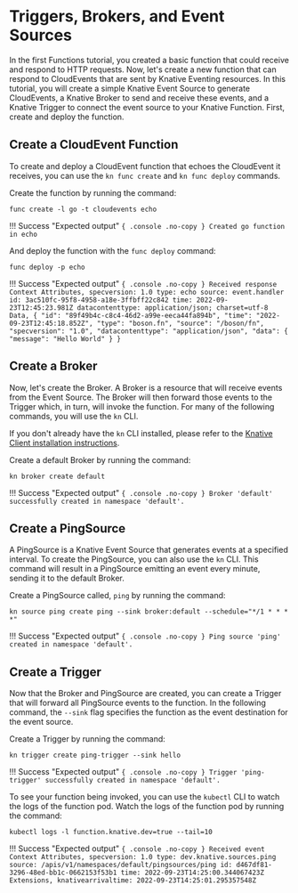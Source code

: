 # Triggers, Brokers, and Event Sources

In the first Functions tutorial, you created a basic function that could receive
and respond to HTTP requests. Now, let's create a new function that can respond
to CloudEvents that are sent by Knative Eventing resources. In this tutorial, you
will create a simple Knative Event Source to generate CloudEvents, a Knative Broker
to send and receive these events, and a Knative Trigger to connect the event source
to your Knative Function. First, create and deploy the function.
## Create a CloudEvent Function

To create and deploy a CloudEvent function that echoes the CloudEvent it receives,
you can use the `kn func create` and `kn func deploy` commands.

Create the function by running the command:

```{ .console }
func create -l go -t cloudevents echo
```

!!! Success "Expected output"
    ```{ .console .no-copy }
    Created go function in echo
    ```

And deploy the function with the `func deploy` command:

```{ .console}
func deploy -p echo
```

!!! Success "Expected output"
    ```{ .console .no-copy }
      Received response
      Context Attributes,
        specversion: 1.0
        type: echo
        source: event.handler
        id: 3ac510fc-95f8-4958-a18e-3ffbff22c842
        time: 2022-09-23T12:45:23.981Z
        datacontenttype: application/json; charset=utf-8
      Data,
        {
          "id": "89f49b4c-c8c4-46d2-a99e-eeca44fa894b",
          "time": "2022-09-23T12:45:18.852Z",
          "type": "boson.fn",
          "source": "/boson/fn",
          "specversion": "1.0",
          "datacontenttype": "application/json",
          "data": {
            "message": "Hello World"
          }
        }
    ```

## Create a Broker

Now, let's create the Broker. A Broker is a resource that will receive events
from the Event Source. The Broker will then forward those events to the Trigger
which, in turn, will invoke the function. For many of the following commands,
you will use the `kn` CLI.

If you don't already have the `kn` CLI installed, please refer to the [Knative
Client installation instructions](https://knative.dev/docs/client/install-kn/).

Create a default Broker by running the command:

```{ .console }
kn broker create default
```

!!! Success "Expected output"
    ```{ .console .no-copy }
      Broker 'default' successfully created in namespace 'default'.
    ```

## Create a PingSource

A PingSource is a Knative Event Source that generates events at a specified interval.
To create the PingSource, you can also use the `kn` CLI. This command will
result in a PingSource emitting an event every minute, sending it to the
default Broker.

Create a PingSource called, `ping` by running the command:

```{ .console }
kn source ping create ping --sink broker:default --schedule="*/1 * * * *"
```

!!! Success "Expected output"
    ```{ .console .no-copy }
    Ping source 'ping' created in namespace 'default'.
    ```

## Create a Trigger

Now that the Broker and PingSource are created, you can create a Trigger that
will forward all PingSource events to the function. In the following command,
the `--sink` flag specifies the function as the event destination for the event
source.

Create a Trigger by running the command:

```{ .console }
kn trigger create ping-trigger --sink hello
```

!!! Success "Expected output"
    ```{ .console .no-copy }
    Trigger 'ping-trigger' successfully created in namespace 'default'.
    ```

To see your function being invoked, you can use the `kubectl` CLI to watch the
logs of the function pod. Watch the logs of the function pod by running the command:

```{ .console }
kubectl logs -l function.knative.dev=true --tail=10
```

!!! Success "Expected output"
    ```{ .console .no-copy }
    Received event
    Context Attributes,
      specversion: 1.0
      type: dev.knative.sources.ping
      source: /apis/v1/namespaces/default/pingsources/ping
      id: d467df81-3296-48ed-bb1c-0662153f53b1
      time: 2022-09-23T14:25:00.344067423Z
    Extensions,
      knativearrivaltime: 2022-09-23T14:25:01.295357548Z
    ```
